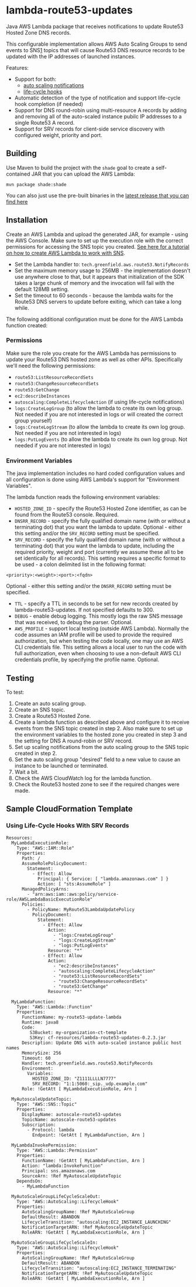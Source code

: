 # lambda-route53-updates

Java AWS Lambda package that receives notifications to update Route53 Hosted Zone DNS records.

This configurable implementation allows AWS Auto Scaling Groups to send events to SNS[1] topics that will cause Route53 DNS
resource records to be updated with the IP addresses of launched instances.

Features:
 * Support for both:
   * [auto scaling notifications][2] 
   * [life-cycle hooks][3]
 * Automatic detection of the type of notification and support life-cycle hook completion (if needed)
 * Support for DNS round-robin using multi-resource A records by adding and removing all of the auto-scaled instance pubilc
   IP addresses to a single Route53 A record.
 * Support for SRV records for client-side service discovery with configured weight, priority and port.

## Building

Use Maven to build the project with the `shade` goal to create a self-contained JAR that you can upload the AWS Lambda:

```
mvn package shade:shade
```

You can also just use the pre-built binaries in the [latest release that you can find here][4]

## Installation

Create an AWS Lambda and upload the generated JAR, for example - using the AWS Console. Make sure to set up the execution
role with the correct permissions for accessing the SNS topic you created. [See here for a tutorial on how to create
AWS Lambda to work with SNS][1].

 * Set the Lambda handler to: `tech.greenfield.aws.route53.NotifyRecords`
 * Set the maximum memory usage to 256MB - the implementation doesn't use anywhere close to that, but it appears that
   initialization of the SDK takes a large chunk of memory and the invocation will fail with the default 128MB setting.
 * Set the timeout to 60 seconds - because the lambda waits for the Route53 DNS servers to update before exiting,
   which can take a long while.

The following additional configuration must be done for the AWS Lambda function created:

### Permissions

Make sure the role you create for the AWS Lambda has permissions to update your Route53 DNS hosted zone as well as other APIs. Specifically we'll need
the following permissions:

 * `route53:ListResourceRecordSets`
 * `route53:ChangeResourceRecordSets`
 * `route53:GetChange`
 * `ec2:describeInstances`
 * `autoscaling:CompleteLifecycleAction` (if using life-cycle notifications)
 * `logs:CreateLogGroup` (to allow the lambda to create its own log group. Not needed if you are not interested in logs or will created the correct group yourself)
 * `logs:CreateLogStream` (to allow the lambda to create its own log group. Not needed if you are not interested in logs)
 * `logs:PutLogEvents` (to allow the lambda to create its own log group. Not needed if you are not interested in logs)

### Environment Variables

The java implementation includes no hard coded configuration values and all configuration is done using AWS Lambda's support
for "Environment Variables".

The lambda function reads the following environment variables:

 * `HOSTED_ZONE_ID` - specify the Route53 Hosted Zone identifier, as can be found from the Route53 console. Required.
 * `DNSRR_RECORD` - specify the fully qualified domain name (with or without a terminating dot) that you want the lambda to update.
   Optional - either this setting and/or the `SRV_RECORD` setting must be specified.
 * `SRV_RECORD` - specify the fully qualified domain name (with or without a terminating dot) that you want the lambda to update,
   including the required priority, weight and port (currently we assume these all to be set identically for all records). This
   setting requires a specific format to be used - a colon delimited list in the following format: 
```
<priority>:<weight>:<port>:<fqdn>
```
   Optional - either this setting and/or the `DNSRR_RECORD` setting must be specified.
 * `TTL` - specify a TTL in seconds to be set for new records created by lambda-route53-updates. If not specified defaults to 300.
 * `DEBUG` - enable debug logging. This mostly logs the raw SNS message that was received, to debug the parser. Optional.
 * `AWS_PROFILE` - support local testing (outside AWS Lambda). Normally the code assumes an IAM profile will be used to provide the
   required authorization, but when testing the code locally, one may use an AWS CLI credentials file. This setting allows a local
   user to run the code with full authorization, even when choosing to use a non-default AWS CLI credentials profile, by specifying
   the profile name. Optional.

## Testing

To test:

1. Create an auto scaling group.
2. Create an SNS topic.
3. Create a Route53 Hosted Zone.
4. Create a lambda function as described above and configure it to receive events from the SNS topic created in step 2. Also
   make sure to set up the environment variables to the hosted zone you created in step 3 and the setting for DNS A round-robin or
   SRV record.
5. Set up scaling notifications from the auto scaling group to the SNS topic created in step 2.
6. Set the auto scaling group "desired" field to a new value to cause an instance to be launched or terminated.
7. Wait a bit.
8. Check the AWS CloudWatch log for the lambda function.
9. Check the Route53 hosted zone to see if the required changes were made.

## Sample CloudFormation Template

### Using Life-Cycle Hooks With SRV Records

```
Resources:
  MyLambdaExecutionRole:
    Type: "AWS::IAM::Role"
    Properties:
      Path: /
      AssumeRolePolicyDocument:
        Statement:
          - Effect: Allow
            Principal: { Service: [ "lambda.amazonaws.com" ] }
            Action: [ "sts:AssumeRole" ]
      ManagedPolicyArns:
        - "arn:aws:iam::aws:policy/service-role/AWSLambdaBasicExecutionRole"
      Policies:
        - PolicyName: MyRoute53LambdaUpdatePolicy
          PolicyDocument:
            Statement:
              - Effect: Allow
                Action:
                  - "logs:CreateLogGroup"
                  - "logs:CreateLogStream"
                  - "logs:PutLogEvents"
                Resource: "*"
              - Effect: Allow
                Action:
                  - "ec2:describeInstances"
                  - "autoscaling:CompleteLifecycleAction"
                  - "route53:ListResourceRecordSets"
                  - "route53:ChangeResourceRecordSets"
                  - "route53:GetChange"
                Resource: "*"

  MyLambdaFunction:
    Type: "AWS::Lambda::Function"
    Properties:
      FunctionName: my-route53-update-lambda
      Runtime: java8
      Code:
         S3Bucket: my-organization-ct-template
         S3Key: cf-resources/lambda-route53-updates-0.2.3.jar
      Description: Update DNS with auto-scaled instance public host names
      MemorySize: 256
      Timeout: 60
      Handler: tech.greenfield.aws.route53.NotifyRecords
      Environment:
        Variables:
          HOSTED_ZONE_ID: "Z1111LLLLN7777"
          SRV_RECORD: "1:1:5060:_sip._udp.example.com"
      Role: !GetAtt [ MyLambdaExecutionRole, Arn ]

  MyAutoscaleUpdateTopic:
    Type: "AWS::SNS::Topic"
    Properties: 
      DisplayName: autoscale-route53-updates
      TopicName: autoscale-route53-updates
      Subscription:
        - Protocol: lambda
          Endpoint: !GetAtt [ MyLambdaFunction, Arn ]

  MyLambdaInvokePermission:
    Type: "AWS::Lambda::Permission"
    Properties:
      FunctionName: !GetAtt [ MyLambdaFunction, Arn ]
      Action: "lambda:InvokeFunction"
      Principal: sns.amazonaws.com
      SourceArn: !Ref MyAutoscaleUpdateTopic
    DependsOn:
      - MyLambdaFunction

  MyAutoScaleGroupLifeCycleScaleOut:
    Type: "AWS::AutoScaling::LifecycleHook"
    Properties:
      AutoScalingGroupName: !Ref MyAutoScaleGroup
      DefaultResult: ABANDON
      LifecycleTransition: "autoscaling:EC2_INSTANCE_LAUNCHING"
      NotificationTargetARN: !Ref MyAutoscaleUpdateTopic
      RoleARN: !GetAtt [ MyLambdaExecutionRole, Arn ]

  MyAutoScaleGroupLifeCycleScaleIn:
    Type: "AWS::AutoScaling::LifecycleHook"
    Properties:
      AutoScalingGroupName: !Ref MyAutoScaleGroup
      DefaultResult: ABANDON
      LifecycleTransition: "autoscaling:EC2_INSTANCE_TERMINATING"
      NotificationTargetARN: !Ref MyAutoscaleUpdateTopic
      RoleARN: !GetAtt [ MyLambdaExecutionRole, Arn ]
```

[1]: http://docs.aws.amazon.com/lambda/latest/dg/with-sns-example.html
[2]: http://docs.aws.amazon.com/autoscaling/latest/userguide/ASGettingNotifications.html
[3]: http://docs.aws.amazon.com/autoscaling/latest/userguide/lifecycle-hooks.html
[4]: https://github.com/GreenfieldTech/lambda-route53-updates/releases/latest
